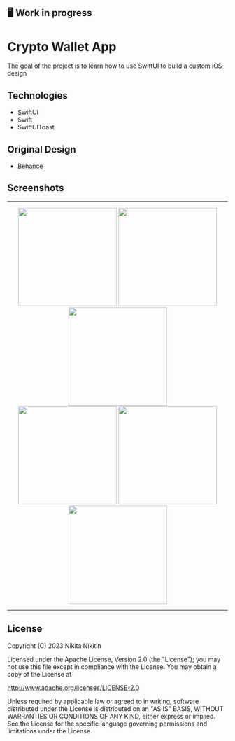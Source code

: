 ## 🖥 Work in progress

# Crypto Wallet App

The goal of the project is to learn how to use SwiftUI to build a custom iOS design

## Technologies

- SwiftUI
- Swift
- SwiftUIToast

## Original Design
- [Behance](https://www.behance.net/gallery/152037337/IOS-App-Design-for-Fintech-Crypto-Wallet-UX-UI-Design?tracking_source=search_projects%7Cios+crypto+app)

## Screenshots

-----------------------------------------------------

<p align="center">
  <img src="../main/CryptoWallet/landing.png" width="225">
  <img src="../main/CryptoWallet/generate_pass_1.png" width="225">
  <img src="../main/CryptoWallet/generate_pass_2.png" width="225">
  </br>
  <img src="../main/CryptoWallet/main_1.png" width="225">
  <img src="../main/CryptoWallet/main_2.png" width="225">
  <img src="../main/CryptoWallet/main_3.png" width="225">
</p>

-----------------------------------------------------

## License

Copyright (C) 2023 Nikita Nikitin

Licensed under the Apache License, Version 2.0 (the "License");
you may not use this file except in compliance with the License.
You may obtain a copy of the License at

http://www.apache.org/licenses/LICENSE-2.0

Unless required by applicable law or agreed to in writing, software
distributed under the License is distributed on an "AS IS" BASIS,
WITHOUT WARRANTIES OR CONDITIONS OF ANY KIND, either express or implied.
See the License for the specific language governing permissions and
limitations under the License.

